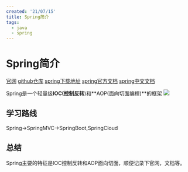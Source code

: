 ```yaml
---
created: '21/07/15'
title: Spring简介
tags:
  - java
  - spring
---
```


# Spring简介
[官网](https://spring.io)
[github仓库](https://github.com/spring-projects/spring-framework)
[spring下载地址](https://repo.spring.io/ui/repos/tree/General/libs-release%2Forg%2Fspringframework%2Fspring%2F5.3.9)
[spring官方文档](https://docs.spring.io/spring-framework/docs/current/reference/html/core.html)
[spring中文文档](https://www.docs4dev.com/docs/zh/spring-framework/5.1.3.RELEASE/reference)

Spring是一个轻量级**IOC(控制反转**)和**AOP(面向切面编程)**的框架
![](https://gitee.com/guuest/images/raw/master/img/20210715100024.png)

## 学习路线
Spring->SpringMVC->SpringBoot,SpringCloud

## 总结
Spring主要的特征是IOC控制反转和AOP面向切面，顺便记录下官网，文档等。
